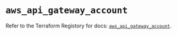 # `aws_api_gateway_account`

Refer to the Terraform Registory for docs: [`aws_api_gateway_account`](https://registry.terraform.io/providers/hashicorp/aws/3.76.1/docs/resources/api_gateway_account).
